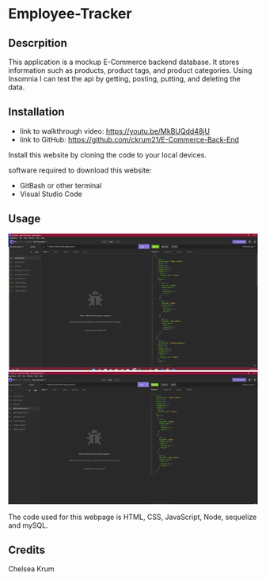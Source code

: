 # Employee-Tracker

## Descrpition 
This application is a mockup E-Commerce backend database. It stores information such as products, product tags, and product categories. Using Insomnia I can test the api by getting, posting, putting, and deleting the data.

## Installation
* link to walkthrough video: https://youtu.be/MkBUQdd48jU
* link to GitHub: https://github.com/ckrum21/E-Commerce-Back-End

Install this website by cloning the code to your local devices.

software required to download this website:
* GitBash or other terminal
* Visual Studio Code


## Usage
![](./images/Picture1.jpg)
![](./images/Picture2.jpg)

The code used for this webpage is HTML, CSS, JavaScript, Node, sequelize and mySQL.

## Credits
Chelsea Krum 